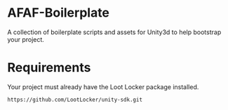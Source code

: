 # AFAF-Boilerplate
A collection of boilerplate scripts and assets for Unity3d to help bootstrap your project.

# Requirements
Your project must already have the Loot Locker package installed.
```
https://github.com/LootLocker/unity-sdk.git
```